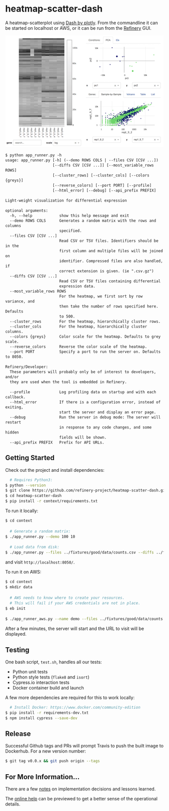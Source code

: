 # heatmap-scatter-dash

A heatmap-scatterplot using [Dash by plotly](https://plot.ly/products/dash/).
From the commandline it can be started on localhost or AWS, or it can be run
from the [Refinery](https://github.com/refinery-platform/refinery-platform) GUI.

![screen shot](context/app/static/screen-shot.png)

```
$ python app_runner.py -h
usage: app_runner.py [-h] (--demo ROWS COLS | --files CSV [CSV ...])
                     [--diffs CSV [CSV ...]] [--most_variable_rows ROWS]
                     [--cluster_rows] [--cluster_cols] [--colors {greys}]
                     [--reverse_colors] [--port PORT] [--profile]
                     [--html_error] [--debug] [--api_prefix PREFIX]

Light-weight visualization for differential expression

optional arguments:
  -h, --help            show this help message and exit
  --demo ROWS COLS      Generates a random matrix with the rows and columns
                        specified.
  --files CSV [CSV ...]
                        Read CSV or TSV files. Identifiers should be in the
                        first column and multiple files will be joined on
                        identifier. Compressed files are also handled, if
                        correct extension is given. (ie ".csv.gz")
  --diffs CSV [CSV ...]
                        Read CSV or TSV files containing differential
                        expression data.
  --most_variable_rows ROWS
                        For the heatmap, we first sort by row variance, and
                        then take the number of rows specified here. Defaults
                        to 500.
  --cluster_rows        For the heatmap, hierarchically cluster rows.
  --cluster_cols        For the heatmap, hierarchically cluster columns.
  --colors {greys}      Color scale for the heatmap. Defaults to grey scale.
  --reverse_colors      Reverse the color scale of the heatmap.
  --port PORT           Specify a port to run the server on. Defaults to 8050.

Refinery/Developer:
  These parameters will probably only be of interest to developers, and/or
  they are used when the tool is embedded in Refinery.

  --profile             Log profiling data on startup and with each callback.
  --html_error          If there is a configuration error, instead of exiting,
                        start the server and display an error page.
  --debug               Run the server in debug mode: The server will restart
                        in response to any code changes, and some hidden
                        fields will be shown.
  --api_prefix PREFIX   Prefix for API URLs.
```

## Getting Started

Check out the project and install dependencies:
```bash
  # Requires Python3:
$ python --version
$ git clone https://github.com/refinery-project/heatmap-scatter-dash.git
$ cd heatmap-scatter-dash
$ pip install -r context/requirements.txt
```

To run it locally:

```bash
$ cd context

  # Generate a random matrix:
$ ./app_runner.py --demo 100 10

  # Load data from disk:
$ ./app_runner.py --files ../fixtures/good/data/counts.csv --diffs ../fixtures/good/data/stats-*
```

and visit `http://localhost:8050/`.

To run it on AWS:

```bash
$ cd context
$ mkdir data

  # AWS needs to know where to create your resources.
  # This will fail if your AWS credentials are not in place.
$ eb init

$ ./app_runner_aws.py --name demo --files ../fixtures/good/data/counts.csv --diffs ../fixtures/good/data/stats-*
```

After a few minutes, the server will start and the URL to visit will be displayed.

## Testing

One bash script, `test.sh`, handles all our tests:
- Python unit tests
- Python style tests (`flake8` and `isort`)
- Cypress.io interaction tests
- Docker container build and launch

A few more dependencies are required for this to work locally:
```bash
  # Install Docker: https://www.docker.com/community-edition
$ pip install -r requirements-dev.txt
$ npm install cypress --save-dev
```

## Release

Successful Github tags and PRs will prompt Travis to push the built image to Dockerhub. For a new version number:

```bash
$ git tag v0.0.x && git push origin --tags
```

## For More Information...

There are a few [notes](docs) on implementation decisions and lessons learned.

The [online help](context/app/help/help.md) can be previewed to get a better sense of the operational details.

